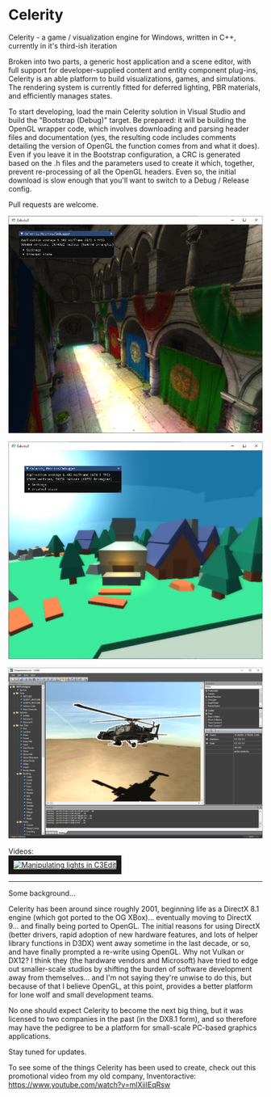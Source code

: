 # Celerity
Celerity - a game / visualization engine for Windows, written in C++, currently in it's third-ish iteration

Broken into two parts, a generic host application and a scene editor, with full support for developer-supplied content and entity component plug-ins, Celerity is an able platform to build visualizations, games, and simulations. The rendering system is currently fitted for deferred lighting, PBR materials, and efficiently manages states.

To start developing, load the main Celerity solution in Visual Studio and build the "Bootstrap (Debug)" target. Be prepared: it will be building the OpenGL wrapper code, which involves downloading and parsing header files and documentation (yes, the resulting code includes comments detailing the version of OpenGL the function comes from and what it does). Even if you leave it in the Bootstrap configuration, a CRC is generated based on the .h files and the parameters used to create it which, together, prevent re-processing of all the OpenGL headers. Even so, the initial download is slow enough that you'll want to switch to a Debug / Release config.

Pull requests are welcome.

![image](https://github.com/keelanstuart/Celerity/blob/master/screen_20230128.png)

![image](https://github.com/keelanstuart/Celerity/blob/master/screen_20230209.png)

![image](https://github.com/keelanstuart/Celerity/blob/master/screen_ed_20230209.png)

Videos:
<br>
<a href="http://www.youtube.com/watch?feature=player_embedded&v=RB7WNeSvIYw
" target="_blank"><img src="http://img.youtube.com/vi/RB7WNeSvIYw/0.jpg" 
alt="Manipulating lights in C3Edit" width="240" height="180" border="10" /></a>

______________________________________________

Some background...

Celerity has been around since roughly 2001, beginning life as a DirectX 8.1 engine (which got ported to the OG XBox)... eventually moving to DirectX 9... and finally being ported to OpenGL. The initial reasons for using DirectX (better drivers, rapid adoption of new hardware features, and lots of helper library functions in D3DX) went away sometime in the last decade, or so, and have finally prompted a re-write using OpenGL. Why not Vulkan or DX12? I think they (the hardware vendors and Microsoft) have tried to edge out smaller-scale studios by shifting the burden of software development away from themselves... and I'm not saying they're unwise to do this, but because of that I believe OpenGL, at this point, provides a better platform for lone wolf and small development teams.

No one should expect Celerity to become the next big thing, but it was licensed to two companies in the past (in the DX8.1 form), and so therefore may have the pedigree to be a platform for small-scale PC-based graphics applications.

Stay tuned for updates.

To see some of the things Celerity has been used to create, check out this promotional video from my old company, Inventoractive: https://www.youtube.com/watch?v=mlXiiIEqRsw
